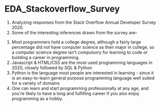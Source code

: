 # EDA_Stackoverflow_Survey
1) Analyzing responses from the Stack Overflow Annual Developer Survey 2020.
2) Some of the interesting inferences drawn from the survey are-
1. Most programmers hold a college degree, although a fairly large percentage did not have computer science as their major in college, so a computer science degree isn't compulsory for learning to code or building a career in programming.
2. Javascript & HTML/CSS are the most used programming languages in 2020, closely followed by SQL & Python
3. Python is the language most people are interested in learning - since it is an easy-to-learn general purpose programming language well suited for a variety of domains
4. One can learn and start programming professionally at any age, and you're likely to have a long and fulfilling career if you also enjoy programming as a hobby.
